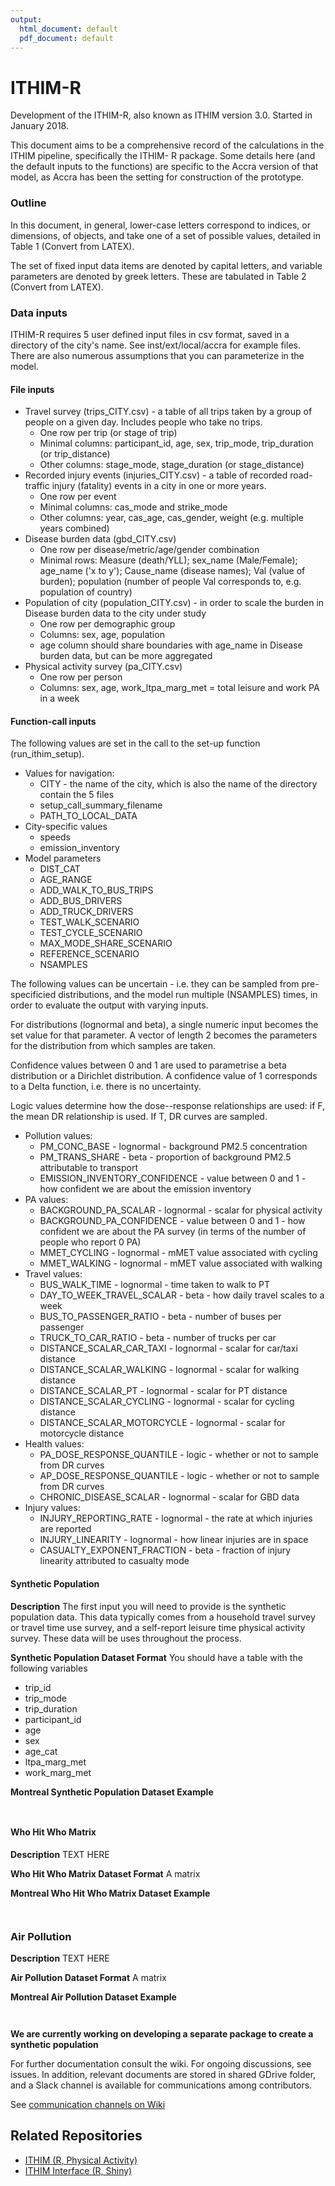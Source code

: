 ```yaml
---
output:
  html_document: default
  pdf_document: default
---
```

# ITHIM-R

Development of the ITHIM-R, also known as ITHIM version 3.0. Started in January 2018.

This document aims to be a comprehensive record of the calculations in the ITHIM pipeline, specifically the ITHIM- R package. Some details here (and the default inputs to the functions) are specific to the Accra version of that model, as Accra has been the setting for construction of the prototype.

### Outline
In this document, in general, lower-case letters correspond to indices, or dimensions, of objects, and take one of a set of possible values, detailed in Table 1 (Convert from LATEX).

The set of fixed input data items are denoted by capital letters, and variable parameters are denoted by greek letters. These are tabulated in Table 2 (Convert from LATEX).


### Data inputs
ITHIM-R requires 5 user defined input files in csv format, saved in a directory of the city's name. See inst/ext/local/accra for example files. There are also numerous assumptions that you can parameterize in the model. 

#### File inputs
  * Travel survey (trips_CITY.csv) - a table of all trips taken by a group of people on a given day. Includes people who take no trips.
      * One row per trip (or stage of trip)
      * Minimal columns: participant_id, age, sex, trip_mode, trip_duration (or trip_distance)
      * Other columns: stage_mode, stage_duration (or stage_distance)
  * Recorded injury events (injuries_CITY.csv) - a table of recorded road-traffic injury (fatality) events in a city in one or more years.
      * One row per event
      * Minimal columns: cas_mode and strike_mode
      * Other columns: year, cas_age, cas_gender, weight (e.g. multiple years combined)
  * Disease burden data (gbd_CITY.csv)
      * One row per disease/metric/age/gender combination
      * Minimal rows: Measure (death/YLL); sex_name (Male/Female); age_name ('x to y'); Cause_name (disease names); Val (value of burden); population (number of people Val corresponds to, e.g. population of country)
  * Population of city (population_CITY.csv) - in order to scale the burden in Disease burden data to the city under study
      * One row per demographic group
      * Columns: sex, age, population
      * age column should share boundaries with age_name in Disease burden data, but can be more aggregated
  * Physical activity survey (pa_CITY.csv)
      * One row per person
      * Columns: sex, age, work_ltpa_marg_met = total leisure and work PA in a week
      
#### Function-call inputs

The following values are set in the call to the set-up function (run_ithim_setup).

  * Values for navigation:
      * CITY - the name of the city, which is also the name of the directory contain the 5 files
      * setup_call_summary_filename
      * PATH_TO_LOCAL_DATA
  * City-specific values
      * speeds
      * emission_inventory
  * Model parameters
      * DIST_CAT
      * AGE_RANGE
      * ADD_WALK_TO_BUS_TRIPS
      * ADD_BUS_DRIVERS
      * ADD_TRUCK_DRIVERS
      * TEST_WALK_SCENARIO
      * TEST_CYCLE_SCENARIO
      * MAX_MODE_SHARE_SCENARIO
      * REFERENCE_SCENARIO
      * NSAMPLES

The following values can be uncertain - i.e. they can be sampled from pre-specificied distributions, and the model run multiple (NSAMPLES) times, in order to evaluate the output with varying inputs. 

For distributions (lognormal and beta), a single numeric input becomes the set value for that parameter. A vector of length 2 becomes the parameters for the distribution from which samples are taken.

Confidence values between 0 and 1 are used to parametrise a beta distribution or a Dirichlet distribution. A confidence value of 1 corresponds to a Delta function, i.e. there is no uncertainty.

Logic values determine how the dose--response relationships are used: if F, the mean DR relationship is used. If T, DR curves are sampled.

  * Pollution values:
      * PM_CONC_BASE - lognormal - background PM2.5 concentration
      * PM_TRANS_SHARE - beta - proportion of background PM2.5 attributable to transport
      * EMISSION_INVENTORY_CONFIDENCE - value between 0 and 1 - how confident we are about the emission inventory
  * PA values:
      * BACKGROUND_PA_SCALAR - lognormal - scalar for physical activity
      * BACKGROUND_PA_CONFIDENCE - value between 0 and 1 - how confident we are about the PA survey (in terms of the number of people who report 0 PA)
      * MMET_CYCLING - lognormal - mMET value associated with cycling
      * MMET_WALKING - lognormal - mMET value associated with walking
  * Travel values:
      * BUS_WALK_TIME - lognormal - time taken to walk to PT
      * DAY_TO_WEEK_TRAVEL_SCALAR - beta - how daily travel scales to a week
      * BUS_TO_PASSENGER_RATIO - beta - number of buses per passenger
      * TRUCK_TO_CAR_RATIO - beta - number of trucks per car
      * DISTANCE_SCALAR_CAR_TAXI - lognormal - scalar for car/taxi distance
      * DISTANCE_SCALAR_WALKING - lognormal - scalar for walking distance
      * DISTANCE_SCALAR_PT - lognormal - scalar for PT distance
      * DISTANCE_SCALAR_CYCLING - lognormal - scalar for cycling distance
      * DISTANCE_SCALAR_MOTORCYCLE - lognormal - scalar for motorcycle distance
  * Health values:
      * PA_DOSE_RESPONSE_QUANTILE - logic - whether or not to sample from DR curves
      * AP_DOSE_RESPONSE_QUANTILE - logic - whether or not to sample from DR curves
      * CHRONIC_DISEASE_SCALAR - lognormal - scalar for GBD data
  * Injury values:
      * INJURY_REPORTING_RATE - lognormal - the rate at which injuries are reported
      * INJURY_LINEARITY - lognormal - how linear injuries are in space
      * CASUALTY_EXPONENT_FRACTION - beta - fraction of injury linearity attributed to casualty mode
      
#### Synthetic Population

**Description** 
The first input you will need to provide is the synthetic population data. This data typically comes from a household travel survey or travel time use survey, and a self-report leisure time physical activity survey. These data will be uses throughout the process. 

**Synthetic Population Dataset Format**
You should have a table with the following variables

* trip_id
* trip_mode
* trip_duration
* participant_id
* age
* sex
* age_cat
* ltpa_marg_met
* work_marg_met

**Montreal Synthetic Population Dataset Example**
```{r}


```

#### Who Hit Who Matrix

**Description**
TEXT HERE

**Who Hit Who Matrix Dataset Format**
A matrix 

**Montreal Who Hit Who Matrix Dataset Example**
```{r}


```


### Air Pollution

**Description**
TEXT HERE

**Air Pollution Dataset Format**
A matrix 

**Montreal Air Pollution Dataset Example**
```{r}


```

**We are currently working on developing a separate package to create a synthetic population**  


For further documentation consult the wiki. 
For ongoing discussions, see issues.
In addition, relevant documents are stored in shared GDrive folder, and a Slack channel is available for communications among contributors.

See [communication channels on Wiki](https://github.com/ITHIM/ITHIM-R/wiki/Communication-channels)

## Related Repositories 
* [ITHIM (R, Physical Activity)](https://github.com/ITHIM/ITHIM)
* [ITHIM Interface (R, Shiny)](https://github.com/ITHIM/ithim-r-interface)
